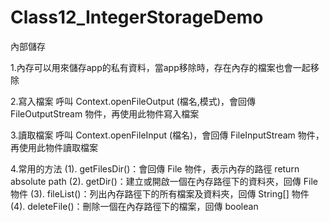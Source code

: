# Class12_IntegerStorageDemo
內部儲存

 1.內存可以用來儲存app的私有資料，當app移除時，存在內存的檔案也會一起移除
 
 2.寫入檔案
     呼叫 Context.openFileOutput (檔名,模式)，會回傳
     FileOutputStream 物件，再使用此物件寫入檔案
     
 3.讀取檔案
     呼叫 Context.openFileInput (檔名)，會回傳
     FileInputStream 物件，再使用此物件讀取檔案
     
 4.常用的方法
     (1). getFilesDir()：會回傳 File 物件，表示內存的路徑 return absolute path
     (2). getDir()：建立或開啟一個在內存路徑下的資料夾，回傳 File 物件
     (3). fileList()：列出內存路徑下的所有檔案及資料夾，回傳 String[] 物件
     (4). deleteFile()：刪除一個在內存路徑下的檔案，回傳 boolean

